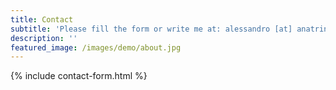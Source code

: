 ```yaml
---
title: Contact
subtitle: 'Please fill the form or write me at: alessandro [at] anatrini [dot] com'
description: ''
featured_image: /images/demo/about.jpg
---
```


{% include contact-form.html %}